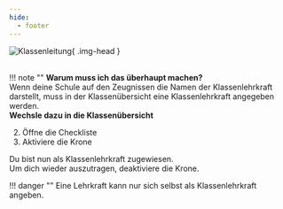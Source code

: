 ```yaml
---
hide:
  - footer
---
```


![Klassenleitung](../../img/02_Schritt_für_Schritt/klassenleitung.png){ .img-head }
<br><br>

!!! note ""
    **Warum muss ich das überhaupt machen?**<br>
    Wenn deine Schule auf den Zeugnissen die Namen der Klassenlehrkraft darstellt, muss in der Klassenübersicht eine Klassenlehrkraft angegeben werden. 
<br>
**Wechsle dazu in die Klassenübersicht**

2. Öffne die Checkliste
3. Aktiviere die Krone

Du bist nun als Klassenlehrkraft zugewiesen.<br>
Um dich wieder auszutragen, deaktiviere die Krone.


!!! danger ""
    Eine Lehrkraft kann nur sich selbst als Klassenlehrkraft angeben.